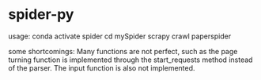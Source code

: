 # spider-py
usage:
conda activate spider
cd mySpider
scrapy crawl paperspider

some shortcomings:
Many functions are not perfect, such as the page turning function is implemented through the start_requests method instead of the parser. The input function is also not implemented.